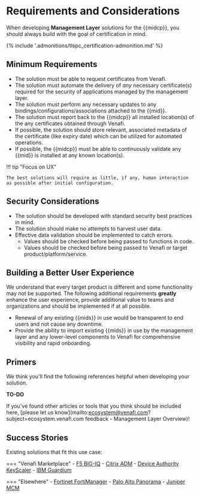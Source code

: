 # Requirements and Considerations

When developing **Management Layer** solutions for the {{midcp}}, you should always build with the goal of certification in mind.

{% include '.admonitions/tlspc_certification-admonition.md' %}

## Minimum Requirements 

- The solution must be able to request certificates from Venafi.
- The solution must automate the delivery of *any* necessary certificate(s) required for the security of applications managed by the management layer.
- The solution must perform any necessary updates to any bindings/configurations/associations attached to the {{mid}}.
- The solution must report back to the {{midcp}} all installed location(s) of the any certificates obtained through Venafi.
- If possible, the solution should store relevant, associated metadata of the certificate (like expiry date) which can be utilized for automated operations.
- If possible, the {{midcp}} must be able to continuously validate any {{mid}} is installed at any known location(s).

!!! tip "Focus on UX"

    The best solutions will require as little, if any, human interaction as possible after initial configuration.

## Security Considerations

- The solution should be developed with standard security best practices in mind.
- The solution should make no attempts to harvest user data.
- Effective data validation should be implemented to catch errors.
    - Values should be checked before being passed to functions in code.
    - Values should be checked before being passed to Venafi or target product/platform/service.
    
## Building a Better User Experience

We understand that every target product is different and some functionality may not be supported.
The following additional requirements **greatly** enhance the user experience, provide additional value to teams and organizations and should be implemented if at all possible. 

- Renewal of any existing {{mids}} in use would be transparent to end users and not cause any downtime.
- Provide the ability to import existing {{mids}} in use by the management layer and any lower-level components to Venafi for comprehensive visibility and rapid onboarding.

## Primers
We think you'll find the following references helpful when developing your solution.

**TO-DO**

If you've found other articles or tools that you think should be included here, [please let us know](mailto:ecosystem@venafi.com?subject=ecosystem.venafi.com feedback - Management Layer Overview)!

## Success Stories

Existing solutions that fit this use case:

=== "Venafi Marketplace"
    - [F5 BIG-IQ](https://marketplace.venafi.com/ui/xchange-marketplace-app/620d2d6ed419fb06a5c5bd36/solution/620d4f3fd419fb06a5c5bd48)
    - [Citrix ADM](https://marketplace.venafi.com/ui/xchange-marketplace-app/620d2d6ed419fb06a5c5bd36/solution/6297c40d7550f2ee553cf27e)
    - [Device Authority KeyScaler](https://marketplace.venafi.com/ui/xchange-marketplace-app/620d2d6ed419fb06a5c5bd36/solution/629430e57550f2ee553cf23a)
    - [IBM Guardium](https://marketplace.venafi.com/ui/xchange-marketplace-app/620d2d6ed419fb06a5c5bd36/solution/629961657550f2ee553cf28c)

=== "Elsewhere"
    - [Fortinet FortiManager](https://www.fortinet.com/products/management/fortimanager)
    - [Palo Alto Panorama](https://www.paloaltonetworks.com/network-security/panorama)
    - [Juniper MCM](https://www.juniper.net/documentation/us/en/software/jatp/jatp-quickstart/topics/concept/jatp-manager-of-central-managers-mcm.html)